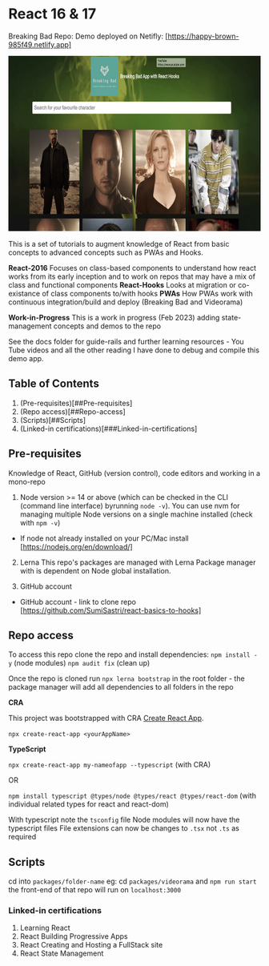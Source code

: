 # React 16 & 17

Breaking Bad Repo: Demo deployed on Netifly: [https://happy-brown-985f49.netlify.app]

<img src="packages/breaking-bad/src/assets/breaking-bad-app-screenshot.png" alt="Breaking-Bad PWA with Hooks" height="350"/>

This is a set of tutorials to augment knowledge of React from basic concepts to advanced concepts such as PWAs and Hooks.

**React-2016** Focuses on class-based components to understand how react works from its early inception and to work on repos that may have a mix of class and functional components
**React-Hooks** Looks at migration or co-existance of class components to/with hooks
**PWAs** How PWAs work with continuous integration/build and deploy (Breaking Bad and Videorama)

**Work-in-Progress** This is a work in progress (Feb 2023) adding state-management concepts and demos to the repo

See the docs folder for guide-rails and further learning resources - You Tube videos and all the other reading I have done to debug and compile this demo app.

## Table of Contents

1. (Pre-requisites)[##Pre-requisites]
2. (Repo access)[##Repo-access]
3. (Scripts)[##Scripts]
4. (Linked-in certifications)[###Linked-in-certifications]

## Pre-requisites

Knowledge of React, GitHub (version control), code editors and working in a mono-repo

1. Node
   version >= 14 or above (which can be checked in the CLI (command line interface) byrunning `node -v`). You can use nvm for managing multiple Node versions on a single machine installed (check with `npm -v`)

- If node not already installed on your PC/Mac install [https://nodejs.org/en/download/]

2. Lerna
   This repo's packages are managed with Lerna Package manager with is dependent on Node global installation.

3. GitHub account

- GitHub account - link to clone repo [https://github.com/SumiSastri/react-basics-to-hooks]

## Repo access

To access this repo clone the repo and install dependencies:
`npm install - y` (node modules)
`npm audit fix` (clean up)

Once the repo is cloned run `npx lerna bootstrap` in the root folder - the package manager will add all dependencies to all folders in the repo

**CRA**

This project was bootstrapped with CRA [Create React App](https://github.com/facebook/create-react-app).

`npx create-react-app <yourAppName>`

**TypeScript**

`npx create-react-app my-nameofapp --typescript` (with CRA)

OR

`npm install typescript @types/node @types/react @types/react-dom` (with individual related types for react and react-dom)

With typescript note the `tsconfig` file
Node modules will now have the typescript files
File extensions can now be changes to `.tsx` not `.ts` as required

## Scripts

cd into `packages/folder-name` eg: cd `packages/videorama` and `npm run start` the front-end of that repo will run on `localhost:3000`

### Linked-in certifications

1. Learning React
2. React Building Progressive Apps
3. React Creating and Hosting a FullStack site
4. React State Management
